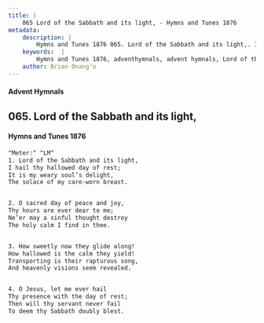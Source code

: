 ```yaml
---
title: |
    065 Lord of the Sabbath and its light, - Hymns and Tunes 1876
metadata:
    description: |
        Hymns and Tunes 1876 065. Lord of the Sabbath and its light,. I hail thy hallowed day of rest; It is my weary soul’s delight, The solace of my care-worn breast. 
    keywords:  |
        Hymns and Tunes 1876, adventhymnals, advent hymnals, Lord of the Sabbath and its light,, I hail thy hallowed day of rest;, 
    author: Brian Onang'o
---
```


#### Advent Hymnals
## 065. Lord of the Sabbath and its light,
####  Hymns and Tunes 1876

```txt
^Meter:^ ^LM^
1. Lord of the Sabbath and its light,
I hail thy hallowed day of rest;
It is my weary soul’s delight,
The solace of my care-worn breast.


2. O sacred day of peace and joy,
Thy hours are ever dear to me;
Ne’er may a sinful thought destroy
The holy calm I find in thee.


3. How sweetly now they glide along!
How hallowed is the calm they yield!
Transporting is their rapturous song,
And heavenly visions seem revealed.


4. O Jesus, let me ever hail
Thy presence with the day of rest;
Then will thy servant never fail
To deem thy Sabbath doubly blest.
```